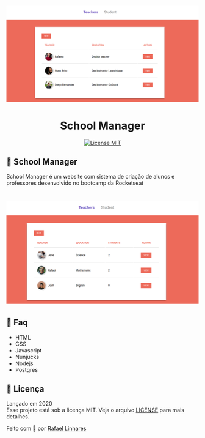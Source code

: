 <h1 align="center">
    <img src="img/img1.png"
</h1>


<h1 align="center"> School Manager </h1>

<p align="center"> 
  <a href="https://opensource.org/licenses/MIT"> 
    <img src="https://img.shields.io/badge/license-MIT-brightgreen" alt="License MIT"> 
  </a> 
</p> 

## :book: School Manager
School Manager é um website com sistema de criação de alunos e professores desenvolvido no bootcamp da Rocketseat

<h1 align="center">
    <img src="img/schoolrefact.png"
</h1>


## :email: Faq
- HTML
- CSS
- Javascript
- Nunjucks
- Nodejs 
- Postgres

## :memo: Licença
Lançado em 2020</br>
Esse projeto está sob a licença MIT. Veja o arquivo <a href="LICENSE">[LICENSE](/LICENSE) para mais detalhes.

    



Feito com :blue_heart: por [Rafael Linhares](https://www.linkedin.com/in/rafael-linhares-js/)
